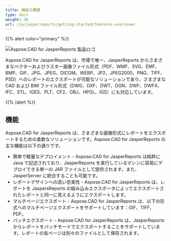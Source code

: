 ```yaml
---
title: 機能の概要
type: docs
weight: 20
url: /ja/jasperreports/getting-started/features-overview/
---
```


{{% alert color="primary" %}}

![Aspose.CAD for JasperReports 製品ロゴ](/cad/_assets/home_3.png)

Aspose.CAD for JasperReports は、市場で唯一、JasperReports からさまざまなベクターおよびラスター画像ファイル形式（PDF、WMF、SVG、EMF、BMP、GIF、JPG、JPEG、DICOM、WEBP、JP2、JPEG2000、PNG、TIFF、PSD）へのレポートのエクスポートが可能なソリューションであり、さまざまな CAD および BIM ファイル形式（DWG、DXF、DWT、DGN、DWF、DWFX、IFC、STL、IGES、PLT、CF2、OBJ、HPGL、IGS）にも対応しています。

{{% /alert %}}

## 機能

Aspose.CAD for JasperReports は、さまざまな画像形式にレポートをエクスポートするための柔軟なソリューションです。Aspose.CAD for JasperReports の主な機能は以下の通りです。

- 簡単で軽量なデプロイメント - Aspose.CAD for JasperReports は純粋に Java で記述されており、JasperReports を実行しているマシンに容易にデプロイできる単一の JAR ファイルとして提供されます。また、JasperServer に統合することも可能です。
- レポートデザインへの高い忠実性 - Aspose.CAD for JasperReports は、レポートを JaspersReports の組み込みエクスポータによってエクスポートされたレポートと同一に見えるようにエクスポートします。
- マルチページエクスポート - Aspose.CAD for JasperReports は、以下の形式へのマルチページエクスポートをサポートしています：GIF、TIFF、PDF。
- バッチエクスポート - Aspose.CAD for JasperReports は、JasperReports からレポートをバッチモードでエクスポートすることをサポートしています。レポートの各ページは別々のファイルとして保存されます。
